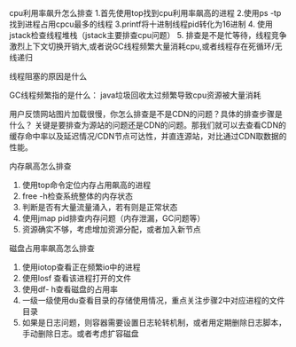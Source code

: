 cpu利用率飙升怎么排查
1.首先使用top找到cpu利用率飙高的进程
2.使用ps -tp找到进程占用cpcu最多的线程
3.printf将十进制线程pid转化为16进制
4. 使用jstack检查线程堆栈（jstack主要排查cpu问题）
5. 排查是不是忙等待，线程竞争激烈上下文切换开销大,或者说GC线程频繁大量消耗cpu,或者线程存在死循环/无线递归

线程阻塞的原因是什么

GC线程频繁指的是什么：
java垃圾回收太过频繁导致cpu资源被大量消耗

用户反馈网站图片加载很慢，你怎么排查是不是CDN的问题？具体的排查步骤是什么？
关键是要排查为源站的问题还是CDN的问题。那我们就可以去查看CDN的缓存命中率以及延迟情况/CDN节点可达性，并直连源站，对比通过CDN取数据的性能。


内存飙高怎么排查
1. 使用top命令定位内存占用飙高的进程
2. free -h检查系统整体的内存状态
3. 判断是否有大量流量涌入，若有则是正常状态
4. 使用jmap pid排查内存问题（内存泄漏，GC问题等）
5. 资源确实不够，考虑增加资源分配，或者加入新节点

磁盘占用率飙高怎么排查
1. 使用iotop查看正在频繁io中的进程
2. 使用losf 查看该进程打开的文件
3. 使用df- h查看磁盘的占用率
4. 一级一级使用du查看目录的存储使用情况，重点关注步骤2中对应进程的文件目录
5. 如果是日志问题，则容器需要设置日志轮转机制，或者用定期删除日志脚本，手动删除日志。或者考虑扩容磁盘

